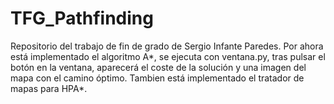 # TFG_Pathfinding

Repositorio del trabajo de fin de grado de Sergio Infante Paredes. 
Por ahora está implementado el algoritmo A*, se ejecuta con ventana.py, tras pulsar el botón en la ventana, aparecerá el coste de la solución y una imagen del mapa con el camino óptimo.
Tambien está implementado el tratador de mapas para HPA*.
